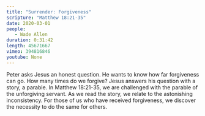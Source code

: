 ```yaml
---
title: "Surrender: Forgiveness"
scripture: "Matthew 18:21-35"
date: 2020-03-01
people:
   - Wade Allen
duration: 0:31:42
length: 45671667
vimeo: 394816846
youtube: None
---
```


Peter asks Jesus an honest question. He wants to know how far forgiveness can go. How many times do we forgive? Jesus answers his question with a story, a parable. In Matthew 18:21-35, we are challenged with the parable of the unforgiving servant. As we read the story, we relate to the astonishing inconsistency. For those of us who have received forgiveness, we discover the necessity to do the same for others.
